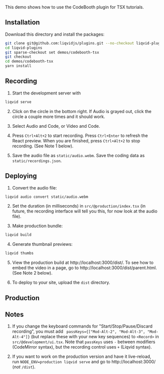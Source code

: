 This demo shows how to use the CodeBooth plugin for TSX tutorials.

## Installation

Download this directory and install the packages:

```bash
git clone git@github.com:liqvidjs/plugins.git --no-checkout liqvid-plugins
cd liqvid-plugins
git sparse-checkout set demos/codebooth-tsx
git checkout
cd demos/codebooth-tsx
yarn install
```

## Recording
1. Start the development server with
  ```bash
  liqvid serve
  ```

2. Click on the circle in the bottom right. If Audio is grayed out, click the circle a couple more times and it should work.

3. Select Audio and Code, or Video and Code.

4. Press `Ctrl+Alt+2` to start recording. Press `Ctrl+Enter` to refresh the React preview. When you are finished, press `Ctrl+Alt+2` to stop recording. (See Note 1 below).

5. Save the audio file as `static/audio.webm`. Save the coding data as `static/recordings.json`.

## Deploying

1. Convert the audio file:
  ```bash
  liqvid audio convert static/audio.webm
  ```

2. Set the duration (in milliseconds) in `src/@production/index.tsx` (in future, the recording interface will tell you this, for now look at the audio file).

3. Make production bundle:
  ```bash
  liqvid build
  ```

4. Generate thumbnail previews:
  ```bash
  liqvid thumbs
  ```

5. View the production build at http://localhost:3000/dist/. To see how to embed the video in a page, go to http://localhost:3000/dist/parent.html. (See Note 2 below).

6. To deploy to your site, upload the `dist` directory.

## Production

## Notes

1. If you change the keyboard commands for "Start/Stop/Pause/Discard recording", you must add ` passKeys={["Mod-Alt-2", "Mod-Alt-3", "Mod-Alt-4"]}` (but replace these with your new key sequences) to `<Record>` in `src/@development/ui.tsx`. Note that `passKeys` uses `-` between modifiers (CodeMirror syntax), but the recording control uses `+` (Liqvid syntax).

2. If you want to work on the production version and have it live-reload, run `NODE_ENV=production liqvid serve` and go to http://localhost:3000/ (*not* `/dist`).
